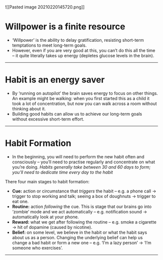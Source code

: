 ![[Pasted image 20210220145720.png]]

# Willpower is a finite resource

-   ‘Willpower’ is the ability to delay gratification, resisting short-term temptations to meet long-term goals.
-   However, even if you are very good at this, you can’t do this all the time – it quite literally takes up energy (depletes glucose levels in the brain).

---

# Habit is an energy saver

-   By ‘running on autopilot’ the brain saves energy to focus on other things. An example might be walking: when you first started this as a child it took a lot of concentration, but now you can walk across a room without thinking about it.
-   Building good habits can allow us to achieve our long-term goals without excessive short-term effort.

---

# Habit Formation

-   In the beginning, you will need to perform the new habit often and consciously – you’ll need to practise regularly and concentrate on what you’re doing. _Habits generally take between 30 and 60 days to form; you’ll need to dedicate time every day to the habit_

There four main stages to habit formation:

-   **Cue:** action or circumstance that _triggers_ the habit – e.g. a phone call -> trigger to stop working and talk; seeing a box of doughnuts -> trigger to eat one.
-   **Routine:** action _following_ the cue. This is stage that our brains go into ‘zombie’ mode and we act automatically – e.g. notification sound -> automatically look at your phone.
-   **Reward:** what we get after following the routine – e.g. smoke a cigarette -> hit of dopamine (caused by nicotine).
-   **Belief:** on some level, we believe in the habit or what the habit says about us as a person. Changing the underlying belief can help us change a bad habit or form a new one – e.g. ‘I’m a lazy person’ -> ‘I’m someone who exercises’.

---
